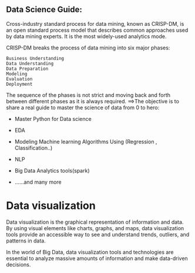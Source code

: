 ## Data Science Guide:
Cross-industry standard process for data mining, known as CRISP-DM, is an open standard process model that describes common approaches used by data mining experts. It is the most widely-used analytics mode.

CRISP-DM breaks the process of data mining into six major phases:

    Business Understanding
    Data Understanding
    Data Preparation
    Modeling
    Evaluation
    Deployment

The sequence of the phases is not strict and moving back and forth between different phases as it is always required. 
==>The objective is to share a real guide to master the science of data from 0 to hero:

  - Master Python for Data science
  
  - EDA
  
  - Modeling Machine learning Algorithms Using (Regression , Classification..)
  
  - NLP
  
  - Big Data Analytics tools(spark)
  
  - ......and many more 
  
# Data visualization
Data visualization is the graphical representation of information and data. By using visual elements like charts, graphs, and maps, data visualization tools provide an accessible way to see and understand trends, outliers, and patterns in data.

In the world of Big Data, data visualization tools and technologies are essential to analyze massive amounts of information and make data-driven decisions.
